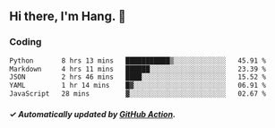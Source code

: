 ## Hi there, I'm Hang. 👋

### Coding

<!--START_SECTION:waka-->

```txt
Python       8 hrs 13 mins   ███████████▒░░░░░░░░░░░░░   45.91 %
Markdown     4 hrs 11 mins   ██████░░░░░░░░░░░░░░░░░░░   23.39 %
JSON         2 hrs 46 mins   ████░░░░░░░░░░░░░░░░░░░░░   15.52 %
YAML         1 hr 14 mins    █▓░░░░░░░░░░░░░░░░░░░░░░░   06.91 %
JavaScript   28 mins         ▓░░░░░░░░░░░░░░░░░░░░░░░░   02.67 %
```

<!--END_SECTION:waka-->

##### ✓ Automatically updated by [GitHub Action](https://github.com/huhuhang/huhuhang/actions).
